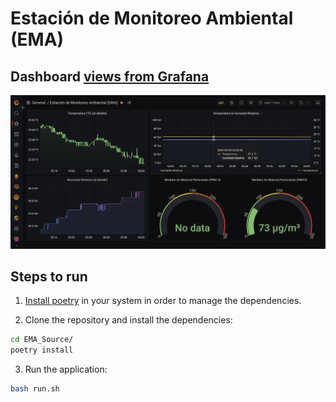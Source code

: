 # Estación de Monitoreo Ambiental (EMA)

## Dashboard [views from Grafana](https://cxrloskenobi.grafana.net/goto/iDH3kIVVk?orgId=1)

![Dashboard](./assets/ss.png)


## Steps to run

1. [Install poetry](https://python-poetry.org/docs/) in your system in order to manage the dependencies.

2. Clone the repository and install the dependencies:

```bash
cd EMA_Source/
poetry install
```

3. Run the application:

```bash
bash run.sh
```
